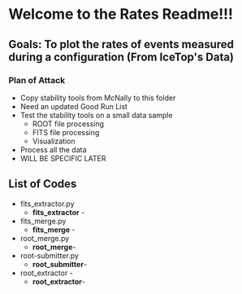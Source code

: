 # Welcome to the Rates Readme!!! 
  ## Goals: To plot the rates of events measured during a configuration (From IceTop's Data)
### Plan of Attack 
- Copy stability tools from McNally to this folder
- Need an updated Good Run List
- Test the stability tools on a small data sample
  - ROOT file processing
  - FITS file processing
  - Visualization
- Process all the data
- WILL BE SPECIFIC LATER
## List of Codes
- fits_extractor.py
   - **fits_extractor** - 
- fits_merge.py
   - **fits_merge** - 
- root_merge.py
   - **root_merge**-
- root-submitter.py
  - **root_submitter**-
- root_extractor -
  - **root_extractor**- 
  

